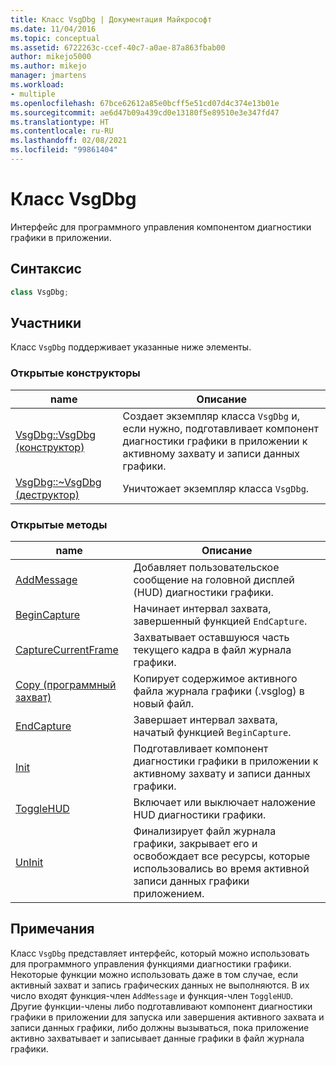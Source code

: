 ```yaml
---
title: Класс VsgDbg | Документация Майкрософт
ms.date: 11/04/2016
ms.topic: conceptual
ms.assetid: 6722263c-ccef-40c7-a0ae-87a863fbab00
author: mikejo5000
ms.author: mikejo
manager: jmartens
ms.workload:
- multiple
ms.openlocfilehash: 67bce62612a85e0bcff5e51cd07d4c374e13b01e
ms.sourcegitcommit: ae6d47b09a439cd0e13180f5e89510e3e347fd47
ms.translationtype: HT
ms.contentlocale: ru-RU
ms.lasthandoff: 02/08/2021
ms.locfileid: "99861404"
---
```

# <a name="vsgdbg-class"></a>Класс VsgDbg
Интерфейс для программного управления компонентом диагностики графики в приложении.

## <a name="syntax"></a>Синтаксис

```C++
class VsgDbg;
```

## <a name="members"></a>Участники
 Класс `VsgDbg` поддерживает указанные ниже элементы.

### <a name="public-constructors"></a>Открытые конструкторы

|name|Описание|
|----------|-----------------|
|[VsgDbg::VsgDbg (конструктор)](vsgdbg-vsgdbg-constructor.md)|Создает экземпляр класса `VsgDbg` и, если нужно, подготавливает компонент диагностики графики в приложении к активному захвату и записи данных графики.|
|[VsgDbg::~VsgDbg (деструктор)](vsgdbg-tilde-vsgdbg-destructor.md)|Уничтожает экземпляр класса `VsgDbg`.|

### <a name="public-methods"></a>Открытые методы

|name|Описание|
|----------|-----------------|
|[AddMessage](addmessage.md)|Добавляет пользовательское сообщение на головной дисплей (HUD) диагностики графики.|
|[BeginCapture](begincapture.md)|Начинает интервал захвата, завершенный функцией `EndCapture`.|
|[CaptureCurrentFrame](capturecurrentframe.md)|Захватывает оставшуюся часть текущего кадра в файл журнала графики.|
|[Copy (программный захват)](copy-programmatic-capture.md)|Копирует содержимое активного файла журнала графики (.vsglog) в новый файл.|
|[EndCapture](endcapture.md)|Завершает интервал захвата, начатый функцией `BeginCapture`.|
|[Init](init.md)|Подготавливает компонент диагностики графики в приложении к активному захвату и записи данных графики.|
|[ToggleHUD](togglehud.md)|Включает или выключает наложение HUD диагностики графики.|
|[UnInit](uninit.md)|Финализирует файл журнала графики, закрывает его и освобождает все ресурсы, которые использовались во время активной записи данных графики приложением.|

## <a name="remarks"></a>Примечания
 Класс `VsgDbg` представляет интерфейс, который можно использовать для программного управления функциями диагностики графики. Некоторые функции можно использовать даже в том случае, если активный захват и запись графических данных не выполняются. В их число входят функция-член `AddMessage` и функция-член `ToggleHUD`. Другие функции-члены либо подготавливают компонент диагностики графики в приложении для запуска или завершения активного захвата и записи данных графики, либо должны вызываться, пока приложение активно захватывает и записывает данные графики в файл журнала графики.